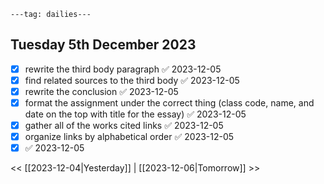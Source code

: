 ```
---tag: dailies---
```

## Tuesday 5th December 2023

- [x] rewrite the third body paragraph ✅ 2023-12-05
- [x] find related sources to the third body ✅ 2023-12-05
- [x] rewrite the conclusion ✅ 2023-12-05
- [x] format the assignment under the correct thing (class code, name, and date on the top with title for the essay) ✅ 2023-12-05
- [x] gather all of the works cited links ✅ 2023-12-05
- [x] organize links by alphabetical order ✅ 2023-12-05
- [x]  ✅ 2023-12-05

<< [[2023-12-04|Yesterday]] | [[2023-12-06|Tomorrow]] >>





